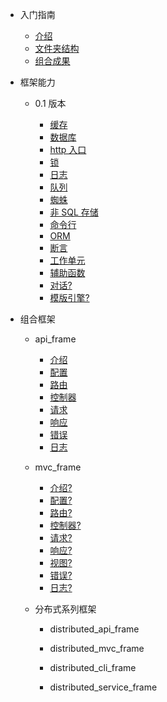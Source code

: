 - 入门指南

  - [介绍](README.md)
  - [文件夹结构](directory.md)
  - [组合成果](combined_frame.md)

- 框架能力

  - 0.1 版本

    - [缓存](frame/0.1/cache.md)
    - [数据库](frame/0.1/database.md)
    - [http 入口](frame/0.1/http.md)
    - [锁](frame/0.1/lock.md)
    - [日志](frame/0.1/log.md)
    - [队列](frame/0.1/queue.md)
    - [蜘蛛](frame/0.1/spider.md)
    - [非 SQL 存储](frame/0.1/storage.md)
    - [命令行](frame/0.1/command.md)
    - [ORM](frame/0.1/orm.md)
    - [断言](frame/0.1/otherwise.md)
    - [工作单元](frame/0.1/unitofwork.md)
    - [辅助函数](frame/0.1/function.md)
    - [对话?](frame/0.1/dialogue.md)
    - [模版引擎?](frame/0.1/view_compiler.md)

- 组合框架

  - api_frame

    - [介绍](api_frame/intro.md)
    - [配置](api_frame/config.md)
    - [路由](api_frame/router.md)
    - [控制器](api_frame/controller.md)
    - [请求](api_frame/request.md)
    - [响应](api_frame/response.md)
    - [错误](api_frame/error.md)
    - [日志](api_frame/log.md)

  - mvc_frame

    - [介绍?](mvc_frame/intro.md)
    - [配置?](mvc_frame/config.md)
    - [路由?](mvc_frame/router.md)
    - [控制器?](mvc_frame/controller.md)
    - [请求?](mvc_frame/request.md)
    - [响应?](mvc_frame/response.md)
    - [视图?](mvc_frame/view.md)
    - [错误?](mvc_frame/error.md)
    - [日志?](mvc_frame/log.md)

  - 分布式系列框架

    - distributed_api_frame

    - distributed_mvc_frame

    - distributed_cli_frame

    - distributed_service_frame

